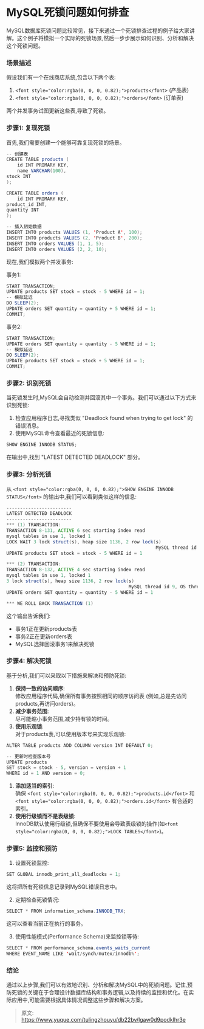 # MySQL死锁问题如何排查

<font style="color:rgba(0, 0, 0, 0.82);">MySQL数据库死锁问题比较常见，接下来通过一个死锁排查过程的例子给大家讲解。这个例子将模拟一个实际的死锁场景,然后一步步展示如何识别、分析和解决这个死锁问题。</font>

### <font style="color:rgba(0, 0, 0, 0.82);">场景描述</font>
<font style="color:rgba(0, 0, 0, 0.82);">假设我们有一个在线商店系统,包含以下两个表:</font>

1. `<font style="color:rgba(0, 0, 0, 0.82);">products</font>`<font style="color:rgba(0, 0, 0, 0.82);"> </font><font style="color:rgba(0, 0, 0, 0.82);">(产品表)</font>
2. `<font style="color:rgba(0, 0, 0, 0.82);">orders</font>`<font style="color:rgba(0, 0, 0, 0.82);"> </font><font style="color:rgba(0, 0, 0, 0.82);">(订单表)</font>

<font style="color:rgba(0, 0, 0, 0.82);">两个并发事务试图更新这些表,导致了死锁。</font>

### <font style="color:rgba(0, 0, 0, 0.82);">步骤1: 复现死锁</font>
<font style="color:rgba(0, 0, 0, 0.82);">首先,我们需要创建一个能够可靠复现死锁的场景。</font>

```java
-- 创建表  
CREATE TABLE products (  
    id INT PRIMARY KEY,  
    name VARCHAR(100),  
stock INT  
);  

CREATE TABLE orders (  
    id INT PRIMARY KEY,  
product_id INT,  
quantity INT  
);  

-- 插入初始数据  
INSERT INTO products VALUES (1, 'Product A', 100);  
INSERT INTO products VALUES (2, 'Product B', 200);  
INSERT INTO orders VALUES (1, 1, 5);  
INSERT INTO orders VALUES (2, 2, 10);
```

<font style="color:rgba(0, 0, 0, 0.82);">现在,我们模拟两个并发事务:</font>

<font style="color:rgba(0, 0, 0, 0.82);">事务1:</font>

```java
START TRANSACTION;  
UPDATE products SET stock = stock - 5 WHERE id = 1;  
-- 模拟延迟  
DO SLEEP(2);  
UPDATE orders SET quantity = quantity + 5 WHERE id = 1;  
COMMIT;
```

<font style="color:rgba(0, 0, 0, 0.82);">事务2:</font>

```java
START TRANSACTION;  
UPDATE orders SET quantity = quantity - 5 WHERE id = 1;  
-- 模拟延迟  
DO SLEEP(2);  
UPDATE products SET stock = stock + 5 WHERE id = 1;  
COMMIT;
```

### <font style="color:rgba(0, 0, 0, 0.82);">步骤2: 识别死锁</font>
<font style="color:rgba(0, 0, 0, 0.82);">当死锁发生时,MySQL会自动检测并回滚其中一个事务。我们可以通过以下方式来识别死锁:</font>

1. <font style="color:rgba(0, 0, 0, 0.82);">检查应用程序日志,寻找类似 "Deadlock found when trying to get lock" 的错误消息。</font>
2. <font style="color:rgba(0, 0, 0, 0.82);">使用MySQL命令查看最近的死锁信息:</font>

```java
SHOW ENGINE INNODB STATUS;
```

<font style="color:rgba(0, 0, 0, 0.82);">在输出中,找到 "LATEST DETECTED DEADLOCK" 部分。</font>

### <font style="color:rgba(0, 0, 0, 0.82);">步骤3: 分析死锁</font>
<font style="color:rgba(0, 0, 0, 0.82);">从</font><font style="color:rgba(0, 0, 0, 0.82);"> </font>`<font style="color:rgba(0, 0, 0, 0.82);">SHOW ENGINE INNODB STATUS</font>`<font style="color:rgba(0, 0, 0, 0.82);"> </font><font style="color:rgba(0, 0, 0, 0.82);">的输出中,我们可以看到类似这样的信息:</font>

```java
------------------------  
LATEST DETECTED DEADLOCK  
------------------------  
*** (1) TRANSACTION:  
TRANSACTION 8-131, ACTIVE 6 sec starting index read  
mysql tables in use 1, locked 1  
LOCK WAIT 3 lock struct(s), heap size 1136, 2 row lock(s)  
                                                       MySQL thread id 8, OS thread handle 140286124944128, query id 57 localhost root updating  
UPDATE products SET stock = stock - 5 WHERE id = 1  

*** (2) TRANSACTION:  
TRANSACTION 8-132, ACTIVE 4 sec starting index read  
mysql tables in use 1, locked 1  
3 lock struct(s), heap size 1136, 2 row lock(s)  
                                             MySQL thread id 9, OS thread handle 140286124680960, query id 58 localhost root updating  
UPDATE orders SET quantity = quantity - 5 WHERE id = 1  

*** WE ROLL BACK TRANSACTION (1)
```

<font style="color:rgba(0, 0, 0, 0.82);">这个输出告诉我们:</font>

+ <font style="color:rgba(0, 0, 0, 0.82);">事务1正在更新products表</font>
+ <font style="color:rgba(0, 0, 0, 0.82);">事务2正在更新orders表</font>
+ <font style="color:rgba(0, 0, 0, 0.82);">MySQL选择回滚事务1来解决死锁</font>

### <font style="color:rgba(0, 0, 0, 0.82);">步骤4: 解决死锁</font>
<font style="color:rgba(0, 0, 0, 0.82);">基于分析,我们可以采取以下措施来解决和预防死锁:</font>

1. **<font style="color:rgba(0, 0, 0, 0.82);">保持一致的访问顺序</font>**<font style="color:rgba(0, 0, 0, 0.82);">:  
</font><font style="color:rgba(0, 0, 0, 0.82);">修改应用程序代码,确保所有事务按照相同的顺序访问表 (例如,总是先访问products,再访问orders)。</font>
2. **<font style="color:rgba(0, 0, 0, 0.82);">减少事务范围</font>**<font style="color:rgba(0, 0, 0, 0.82);">:  
</font><font style="color:rgba(0, 0, 0, 0.82);">尽可能缩小事务范围,减少持有锁的时间。</font>
3. **<font style="color:rgba(0, 0, 0, 0.82);">使用乐观锁</font>**<font style="color:rgba(0, 0, 0, 0.82);">:  
</font><font style="color:rgba(0, 0, 0, 0.82);">对于products表,可以使用版本号来实现乐观锁:</font>

```java
ALTER TABLE products ADD COLUMN version INT DEFAULT 0;  

-- 更新时检查版本号  
UPDATE products   
SET stock = stock - 5, version = version + 1   
WHERE id = 1 AND version = 0;
```

1. **<font style="color:rgba(0, 0, 0, 0.82);">添加适当的索引</font>**<font style="color:rgba(0, 0, 0, 0.82);">:  
</font><font style="color:rgba(0, 0, 0, 0.82);">确保</font><font style="color:rgba(0, 0, 0, 0.82);"> </font>`<font style="color:rgba(0, 0, 0, 0.82);">products.id</font>`<font style="color:rgba(0, 0, 0, 0.82);"> </font><font style="color:rgba(0, 0, 0, 0.82);">和</font><font style="color:rgba(0, 0, 0, 0.82);"> </font>`<font style="color:rgba(0, 0, 0, 0.82);">orders.id</font>`<font style="color:rgba(0, 0, 0, 0.82);"> </font><font style="color:rgba(0, 0, 0, 0.82);">有合适的索引。</font>
2. **<font style="color:rgba(0, 0, 0, 0.82);">使用行级锁而不是表级锁</font>**<font style="color:rgba(0, 0, 0, 0.82);">:  
</font><font style="color:rgba(0, 0, 0, 0.82);">InnoDB默认使用行级锁,但确保不要使用会导致表级锁的操作(如</font>`<font style="color:rgba(0, 0, 0, 0.82);">LOCK TABLES</font>`<font style="color:rgba(0, 0, 0, 0.82);">)。</font>

### <font style="color:rgba(0, 0, 0, 0.82);">步骤5: 监控和预防</font>
1. <font style="color:rgba(0, 0, 0, 0.82);">设置死锁监控:</font>

```java
SET GLOBAL innodb_print_all_deadlocks = 1;
```

<font style="color:rgba(0, 0, 0, 0.82);">这将把所有死锁信息记录到MySQL错误日志中。</font>

2. <font style="color:rgba(0, 0, 0, 0.82);">定期检查死锁情况:</font>

```java
SELECT * FROM information_schema.INNODB_TRX;
```

<font style="color:rgba(0, 0, 0, 0.82);">这可以查看当前正在执行的事务。</font>

3. <font style="color:rgba(0, 0, 0, 0.82);">使用性能模式(Performance Schema)来监控锁等待:</font>

```java
SELECT * FROM performance_schema.events_waits_current  
WHERE EVENT_NAME LIKE 'wait/synch/mutex/innodb%';
```

### <font style="color:rgba(0, 0, 0, 0.82);">结论</font>
<font style="color:rgba(0, 0, 0, 0.82);">通过以上步骤,我们可以有效地识别、分析和解决MySQL中的死锁问题。记住,预防死锁的关键在于合理设计数据库结构和事务逻辑,以及持续的监控和优化。在实际应用中,可能需要根据具体情况调整这些步骤和解决方案。</font>



> 原文: <https://www.yuque.com/tulingzhouyu/db22bv/lgaw0d9podklhr3e>
